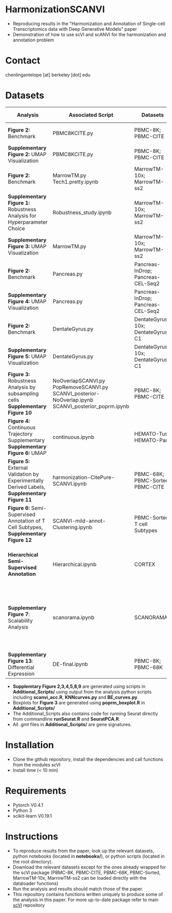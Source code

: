 # HarmonizationSCANVI
+ Reproducing results in the "Harmonization and Annotation of Single-cell Transcriptomics data with Deep Generative Models" paper
+ Demonstration of how to use scVI and scANVI for the harmonization and annotation problem

# Contact
chenlingantelope [at] berkeley [dot] edu

# Datasets
| **Analysis** | **Associated Script** |**Datasets** | **Technology** |**Number of Cells**| **Ref.**| 
|---|---|---|---|---|---|
|**Figure 2:** Benchmark| PBMC8KCITE.py|PBMC-8K; PBMC-CITE | 10x | 8,381; 7,667 | [10x Datasets](https://support.10xgenomics.com/single-cell-gene-expression/datasets)[Stoeckius, Marlon, et al. 2017](https://www.nature.com/nmeth/journal/v14/n9/abs/nmeth.4380.html&hl=en&sa=T&oi=gsb&ct=res&cd=0&d=543871865635877584&ei=K6QuXOCKAsf1ygSZ6rDgCw&scisig=AAGBfm3w0rGPz4b6GzQIHEme1DakHFBkrg)| 
|**Supplementary Figure 2:** UMAP Visualization| PBMC8KCITE.py|PBMC-8K; PBMC-CITE | 10x | 8,381; 7,667 | [10x Datasets](https://support.10xgenomics.com/single-cell-gene-expression/datasets); [Stoeckius, Marlon, et al. 2017](https://www.nature.com/nmeth/journal/v14/n9/abs/nmeth.4380.html&hl=en&sa=T&oi=gsb&ct=res&cd=0&d=543871865635877584&ei=K6QuXOCKAsf1ygSZ6rDgCw&scisig=AAGBfm3w0rGPz4b6GzQIHEme1DakHFBkrg)| 
|**Figure 2:** Benchmark| MarrowTM.py Tech1.pretty.ipynb| MarrowTM-10x; MarrowTM-ss2| 10x; SmartSeq2|4,112;5,351|[Quake, Stephen R., et al. 2018](https://www.biorxiv.org/content/early/2018/03/29/237446.abstract&hl=en&sa=T&oi=gsb&ct=res&cd=0&d=16805566974012009566&ei=RqkuXIuCHoX3ygSgmq_YCw&scisig=AAGBfm10AxWIaxsswNFWHxYXrFtCFq9TYw)|
|**Supplementary Figure 1:** Robustness Analysis for Hyperparameter Choice| Robustness_study.ipynb|  MarrowTM-10x; MarrowTM-ss2| 10x; SmartSeq2|4,112;5,351|[Quake, Stephen R., et al. 2018](https://www.biorxiv.org/content/early/2018/03/29/237446.abstract&hl=en&sa=T&oi=gsb&ct=res&cd=0&d=16805566974012009566&ei=RqkuXIuCHoX3ygSgmq_YCw&scisig=AAGBfm10AxWIaxsswNFWHxYXrFtCFq9TYw)|
|**Supplementary Figure 3:** UMAP Visualization| MarrowTM.py|  MarrowTM-10x; MarrowTM-ss2| 10x; SmartSeq2|4,112;5,351| |[Quake, Stephen R., et al. 2018](https://www.biorxiv.org/content/early/2018/03/29/237446.abstract&hl=en&sa=T&oi=gsb&ct=res&cd=0&d=16805566974012009566&ei=RqkuXIuCHoX3ygSgmq_YCw&scisig=AAGBfm10AxWIaxsswNFWHxYXrFtCFq9TYw)|
|**Figure 2:** Benchmark| Pancreas.py|Pancreas-InDrop; Pancreas-CEL-Seq2| inDrop; CEL-Seq2 | 8,569; 2,449 | [Baron, Maayan, et al. 2016](https://www.sciencedirect.com/science/article/pii/S2405471216302666&hl=en&sa=T&oi=gsb-ggp&ct=res&cd=0&d=5387698199932191078&ei=mqkuXLToE9D0yATyx5bACA&scisig=AAGBfm0u3B4kGoWVsQGzS2QBcbCuqXyWYQ); [Muraro, Mauro J., et al. 2016](https://www.sciencedirect.com/science/article/pii/S2405471216302927&hl=en&sa=T&oi=gsb-ggp&ct=res&cd=0&d=10796381433466141687&ei=3akuXPf4HIX3ygSgmq_YCw&scisig=AAGBfm3frJpLByoBIRELJuZOcxz9c0ghyQ)| 
|**Supplementary Figure 4:** UMAP Visualization|Pancreas.py|Pancreas-InDrop; Pancreas-CEL-Seq2| inDrop; CEL-Seq2 | 8,569; 2,449 | [Baron, Maayan, et al. 2016](https://www.sciencedirect.com/science/article/pii/S2405471216302666&hl=en&sa=T&oi=gsb-ggp&ct=res&cd=0&d=5387698199932191078&ei=mqkuXLToE9D0yATyx5bACA&scisig=AAGBfm0u3B4kGoWVsQGzS2QBcbCuqXyWYQ); [Muraro, Mauro J., et al. 2016](https://www.sciencedirect.com/science/article/pii/S2405471216302927&hl=en&sa=T&oi=gsb-ggp&ct=res&cd=0&d=10796381433466141687&ei=3akuXPf4HIX3ygSgmq_YCw&scisig=AAGBfm3frJpLByoBIRELJuZOcxz9c0ghyQ)| 
|**Figure 2:** Benchmark| DentateGyrus.py| DentateGyrus-10x; DentateGyrus-C1| 10x; Fluidigm C1 | 5,454; 2,303 | [Hochgerner, Hannah, et al. 2018](https://www.nature.com/articles/s41593-017-00562&hl=en&sa=T&oi=gsb&ct=res&cd=0&d=1942730453832570486&ei=IKouXNjDAdD0yATyx5bACA&scisig=AAGBfm2EmFzadvKXZZBYgGrmEf6FX-RgqQ)| 
|**Supplementary Figure 5:** UMAP Visualization| DentateGyrus.py| DentateGyrus-10x; DentateGyrus-C1| 10x; Fluidigm C1 | 5,454; 2,303 | [Hochgerner, Hannah, et al. 2018](https://www.nature.com/articles/s41593-017-00562&hl=en&sa=T&oi=gsb&ct=res&cd=0&d=1942730453832570486&ei=IKouXNjDAdD0yATyx5bACA&scisig=AAGBfm2EmFzadvKXZZBYgGrmEf6FX-RgqQ)| 
|**Figure 3:** Robustness Analysis by subsampling cells **Supplementary Figure 10**| NoOverlapSCANVI.py PopRemoveSCANVI.py SCANVI_posterior-NoOverlap.ipynb SCANVI_posterior_poprm.ipynb|PBMC-8K; PBMC-CITE | 10x | 8,381; 7,667 |[10x Datasets](https://support.10xgenomics.com/single-cell-gene-expression/datasets); [Stoeckius, Marlon, et al. 2017](https://www.nature.com/nmeth/journal/v14/n9/abs/nmeth.4380.html&hl=en&sa=T&oi=gsb&ct=res&cd=0&d=543871865635877584&ei=K6QuXOCKAsf1ygSZ6rDgCw&scisig=AAGBfm3w0rGPz4b6GzQIHEme1DakHFBkrg)| 
|**Figure 4:** Continuous Trajectory Supplementary **Supplementary Figure 6:** UMAP| continuous.ipynb|HEMATO-Tusi; HEMATO-Paul|inDrop;  MARS-seq| 4,016 ; 2,730 | [Tusi, Betsabeh Khoramian, et al. 2018](https://www.nature.com/articles/nature25741&hl=en&sa=T&oi=gsb&ct=res&cd=0&d=14150194670473472645&ei=i6ouXJzEFo7UygTf-ZaYDw&scisig=AAGBfm1gW5IiaTVVH5hx3o9j4lc8BA8-gQ); [Paul, Franziska, et al. 2015](https://www.sciencedirect.com/science/article/pii/S0092867415014932&hl=en&sa=T&oi=gsb-ggp&ct=res&cd=0&d=10576476503186237297&ei=xaouXLWKKMa-ygSzm7mYAg&scisig=AAGBfm35-xWPzpNRxS6BZY34YZ1M2aRGdw)| 10x| 68,579 ;94,655 | 
|**Figure 5:** External Validation by Experimentally Derived Labels, **Supplementary Figure 11**| harmonization-CitePure-SCANVI.ipynb| PBMC-68K; PBMC-Sorted; PBMC-CITE|10x|  68,579; 94,655; 7,667| [Zheng, Grace XY, et al. 2017](https://www.nature.com/articles/ncomms14049&hl=en&sa=T&oi=gsb-ggp&ct=res&cd=0&d=17926869542004746646&ei=maQuXPLtGI7UygTf-ZaYDw&scisig=AAGBfm2osPWuIr9SHJfW08Ib5ZQkOa7BvQ); [Stoeckius, Marlon, et al. 2017](https://www.nature.com/nmeth/journal/v14/n9/abs/nmeth.4380.html&hl=en&sa=T&oi=gsb&ct=res&cd=0&d=543871865635877584&ei=K6QuXOCKAsf1ygSZ6rDgCw&scisig=AAGBfm3w0rGPz4b6GzQIHEme1DakHFBkrg)|
|**Figure 6:** Semi-Supervised Annotation of T Cell Subtypes, **Supplementary Figure 12**| SCANVI-mild-annot-Clustering.ipynb| PBMC-Sorted T cell Subtypes|10x|42919| [Zheng, Grace XY, et al. 2017](https://www.nature.com/articles/ncomms14049&hl=en&sa=T&oi=gsb-ggp&ct=res&cd=0&d=17926869542004746646&ei=maQuXPLtGI7UygTf-ZaYDw&scisig=AAGBfm2osPWuIr9SHJfW08Ib5ZQkOa7BvQ); [Stoeckius, Marlon, et al. 2017](https://www.nature.com/nmeth/journal/v14/n9/abs/nmeth.4380.html&hl=en&sa=T&oi=gsb&ct=res&cd=0&d=543871865635877584&ei=K6QuXOCKAsf1ygSZ6rDgCw&scisig=AAGBfm3w0rGPz4b6GzQIHEme1DakHFBkrg)|
|**Hierarchical Semi-Supervised Annotation** |Hierarchical.ipynb| CORTEX| 10x | 160,796 | [Zeisel, Amit, et al. "Molecular architecture of the mouse nervous system." bioRxiv (2018): 294918.](https://www.biorxiv.org/content/early/2018/04/06/294918.abstract&hl=en&sa=T&oi=gsb&ct=res&cd=0&d=13555086917209182662&ei=YaouXJ3ZKIaaywTa-IK4BA&scisig=AAGBfm0mNKyQodU4OZm291abJvhqXPhHuw)|
|**Supplementary Figure 7**: Scalability Analysis |scanorama.ipynb| SCANORAMA| Mixed| 105,476 | [Hie, Brian L., Bryan Bryson, and Bonnie Berger. "Panoramic stitching of heterogeneous single-cell transcriptomic data." bioRxiv (2018): 371179.](https://www.biorxiv.org/content/early/2018/07/17/371179.abstract&hl=en&sa=T&oi=gsb&ct=res&cd=0&d=4117396372295068293&ei=7KouXOWRJMfwyATEm66wAg&scisig=AAGBfm2g_e9z-pekxTL43Q88G6-_0OHYzw)
|**Supplementary Figure 13**: Differential Expression |DE-final.ipynb| PBMC-8K; PBMC-68K| 10x| 8,381; 68,579 | [10x Datasets](https://support.10xgenomics.com/single-cell-gene-expression/datasets); [Zheng, Grace XY, et al. 2017](https://www.nature.com/articles/ncomms14049&hl=en&sa=T&oi=gsb-ggp&ct=res&cd=0&d=17926869542004746646&ei=maQuXPLtGI7UygTf-ZaYDw&scisig=AAGBfm2osPWuIr9SHJfW08Ib5ZQkOa7BvQ) 

+ **Supplemtary Figure 2,3,4,5,8,9** are generated using scripts in **Additional_Scripts/** using output from the analysis python scripts including **scanvi_acc.R**, **KNNcurves.py** and **BE_curves.py**. 
+ Boxplots for **Figure 3** are generated using **poprm_boxplot.R** in **Additional_Scripts/**
+ The Additional_Scripts also contains code for running Seurat directly from commandline **runSeurat.R** and **SeuratPCA.R**. 
+ All .gmt files in **Additional_Scripts/** are gene signatures. 

# Installation
+ Clone the github repository, install the dependencies and call functions from the modules scVI
+ Install time (< 10 min)


# Requirements
+ Pytorch V0.4.1
+ Python 3
+ scikit-learn V0.19.1

# Instructions
+ To reproduce results from the paper, look up the relevant datasets, python notebooks (located in **notebooks/**), or python scripts (located in the root directory). 
+ Download the relevant datasets except for the ones already wrapped for the scVI package (PBMC-8K, PBMC-CITE, PBMC-68K, PBMC-Sorted, MarrowTM-10x, MarrowTM-ss2 can be loaded directly with the dataloader functions)
+ Run the analysis and results should match those of the paper. 
+ This repository contains functions written uniquely to produce some of the analysis in this paper. For more up-to-date package refer to main [scVI](https://github.com/YosefLab/scVI) repository 

